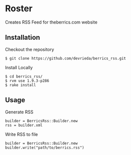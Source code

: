 # Roster

Creates RSS Feed for theberrics.com website


## Installation

Checkout the repository

    $ git clone https://github.com/devrieda/berrics_rss.git

Install Locally
  
    $ cd berrics_rss/
    $ rvm use 1.9.3-p286
    $ rake install


## Usage
  
Generate RSS

    builder = BerricsRss::Builder.new
    rss = builder.xml

Write RSS to file
    
    builder = BerricsRss::Builder.new
    builder.write("path/to/berrics.rss")
    